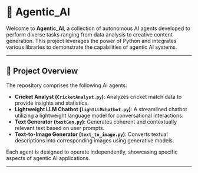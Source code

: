 # 🤖 Agentic_AI

Welcome to **Agentic_AI**, a collection of autonomous AI agents developed to perform diverse tasks ranging from data analysis to creative content generation. This project leverages the power of Python and integrates various libraries to demonstrate the capabilities of agentic AI systems.

---

## 🧠 Project Overview

The repository comprises the following AI agents:

- **Cricket Analyst (`CricketAnalyst.py`)**: Analyzes cricket match data to provide insights and statistics.
- **Lightweight LLM Chatbot (`lightLLMchatbot.py`)**: A streamlined chatbot utilizing a lightweight language model for conversational interactions.
- **Text Generator (`textGen.py`)**: Generates coherent and contextually relevant text based on user prompts.
- **Text-to-Image Generator (`text_to_image.py`)**: Converts textual descriptions into corresponding images using generative models.

Each agent is designed to operate independently, showcasing specific aspects of agentic AI applications.

---

